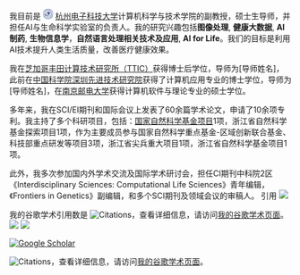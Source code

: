 我目前是 <img src='./images/hdu_logo.png' style='width: 1.3em;'> [杭州电子科技大学](https://www.hdu.edu.cn/)计算机科学与技术学院的副教授，硕士生导师，并担任AI与生命科学实验室的负责人。我的研究兴趣包括**图像处理**, **健康大数据**, **AI制药**, **生物信息学**，**自然语言处理相关技术及应用**, **AI for Life**。我们的目标是利用AI技术提升人类生活质量，改善医疗健康效果。

我在[芝加哥丰田计算技术研究所（TTIC）](https://www.ttic.edu/)获得博士后学位，导师为[导师姓名]，此前在[中国科学院深圳先进技术研究院](https://www.siat.ac.cn/)获得了计算机应用专业的博士学位，导师为[导师姓名]，在[南京邮电大学](https://www.njupt.edu.cn/)获得计算机软件与理论专业的硕士学位。

多年来，我在SCI/EI期刊和国际会议上发表了60余篇学术论文，申请了10余项专利。我主持了多个科研项目，包括：[国家自然科学基金项目](https://kd.nsfc.cn/finalDetails?id=e4d5aaa29a4030c19eaf61993e06d4b2)1项，浙江省自然科学基金探索项目1项，作为主要成员参与国家自然科学重点基金-区域创新联合基金、科技部重点研发等项目3项，浙江省尖兵重大项目1项，浙江省自然科学基金项目1项。

此外，我多次参加国内外学术交流及国际学术研讨会，担任CI期刊中科院2区《Interdisciplinary Sciences: Computational Life Sciences》青年编辑，《Frontiers in Genetics》副编辑，和多个SCI期刊及领域会议的审稿人。
引用 <a href='https://scholar.google.com/citations?hl=en&user=Moa5XSkAAAAJ'><img src="https://img.shields.io/endpoint?logo=Google%20Scholar&url=https%3A%2F%2Fcdn.jsdelivr.net%2Fgh%2FRayeRen%2Frayeren.github.io@google-scholar-stats%2Fgs_data_shieldsio.json&labelColor=f6f6f6&color=9cf&style=flat&label=citations"></a>

我的谷歌学术引用数是 ![Citations](https://img.shields.io/endpoint?logo=Google%20Scholar&url=https%3A%2F%2Fcdn.jsdelivr.net%2Fgh%2FRayeRen%2Frayeren.github.io@google-scholar-stats%2Fgs_data_shieldsio.json&labelColor=f6f6f6&color=9cf&style=flat&label=citations)，查看详细信息，请访问[我的谷歌学术页面](https://scholar.google.com/citations?user=Moa5XSkAAAAJ)。
<img src="https://img.shields.io/endpoint?url={{ url | url_encode }}&logo=Google%20Scholar&labelColor=f6f6f6&color=9cf&style=flat&label=citations">
<img src="https://img.shields.io/endpoint?url=https%3A%2F%2Fscholar.google.com%2Fcitations%3Fuser%3DMoa5XSkAAAAJ%26hl%3Den&logo=Google%20Scholar&labelColor=f6f6f6&color=9cf&style=flat&label=citations">


[![Google Scholar](https://img.shields.io/endpoint?logo=Google%20Scholar&url=https%3A%2F%2Fcdn.jsdelivr.net%2Fgh%2Fjasonhe03%2Fjasonhe03.github.io@google-scholar-stats%2Fresults%2Fgs_data_shieldsio.json&labelColor=f6f6f6&color=9cf&style=flat&label=citations)](https://scholar.google.com/citations?user=Moa5XSkAAAAJ)


![Citations](https://img.shields.io/endpoint?logo=Google%20Scholar&url=https%3A%2F%2Fcdn.jsdelivr.net%2Fgh%2FRayeRen%2Frayeren.github.io@google-scholar-stats%2Fgs_data_shieldsio.json&labelColor=f6f6f6&color=9cf&style=flat&label=citations)，查看详细信息，请访问[我的谷歌学术页面](https://scholar.google.com/citations?user=Moa5XSkAAAAJ)。